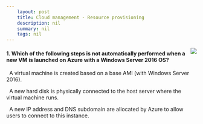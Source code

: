 ```yaml
---
    layout: post
    title: Cloud management - Resource provisioning
    description: nil
    summary: nil
    tags: nil
---
```



 <a target="_blank" href="https://docs.microsoft.com/en-us/learn/modules/cmu-data-center-cloud-service/2-provision-resources/"><i class="fas fa-external-link-alt"></i> </a>
 <img align="right" src="https://docs.microsoft.com/en-us/learn/achievements/cmu-cloud-developer/data-center-to-cloud-service.svg">
####  1. Which of the following steps is not automatically performed when a new VM is launched on Azure with a Windows Server 2016 OS?


<i class='far fa-square'></i> &nbsp;&nbsp;A virtual machine is created based on a base AMI (with Windows Server 2016).

<i class='fas fa-check-square' style='color: Dodgerblue;'></i> &nbsp;&nbsp;A new hard disk is physically connected to the host server where the virtual machine runs.

<i class='far fa-square'></i> &nbsp;&nbsp;A new IP address and DNS subdomain are allocated by Azure to allow users to connect to this instance.
<br />
<br />
<br />
